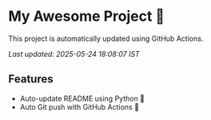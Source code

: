 # My Awesome Project 🚀

This project is automatically updated using GitHub Actions.

_Last updated: 2025-05-24 18:08:07 IST_

## Features
- Auto-update README using Python 🐍
- Auto Git push with GitHub Actions 🤖
